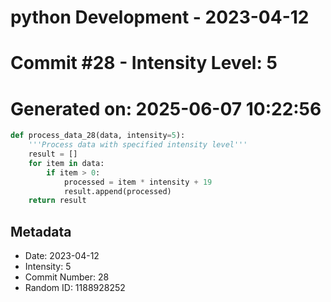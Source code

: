﻿# python Development - 2023-04-12
# Commit #28 - Intensity Level: 5
# Generated on: 2025-06-07 10:22:56
```python
def process_data_28(data, intensity=5):
    '''Process data with specified intensity level'''
    result = []
    for item in data:
        if item > 0:
            processed = item * intensity + 19
            result.append(processed)
    return result
```
## Metadata
- Date: 2023-04-12
- Intensity: 5
- Commit Number: 28
- Random ID: 1188928252
